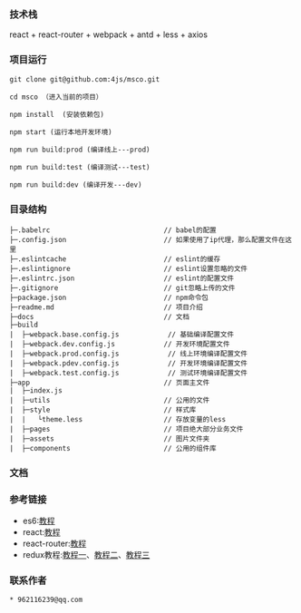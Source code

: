 ### 技术栈

 react + react-router + webpack + antd + less + axios

### 项目运行

```
git clone git@github.com:4js/msco.git

cd msco （进入当前的项目）

npm install  (安装依赖包)

npm start (运行本地开发环境)

npm run build:prod (编译线上---prod)

npm run build:test (编译测试---test)

npm run build:dev (编译开发---dev)

```


### 目录结构

```
├─.babelrc                            // babel的配置
├─.config.json                        // 如果使用了ip代理，那么配置文件在这里
├─.eslintcache                        // eslint的缓存
├─.eslintignore                       // eslint设置忽略的文件
├─.eslintrc.json                      // eslint的配置文件
├─.gitignore                          // git忽略上传的文件
├─package.json                        // npm命令包
├─readme.md                           // 项目介绍
├─docs                                // 文档
├─build
|  ├─webpack.base.config.js            // 基础编译配置文件
|  ├─webpack.dev.config.js            // 开发环境配置文件
|  ├─webpack.prod.config.js            // 线上环境编译配置文件
|  ├─webpack.pdev.config.js            // 开发环境编译配置文件
|  ├─webpack.test.config.js            // 测试环境编译配置文件
├─app                                 // 页面主文件
|  ├─index.js
|  ├─utils                            // 公用的文件
|  ├─style                            // 样式库
|  |   └theme.less                    // 存放变量的less
|  ├─pages                            // 项目绝大部分业务文件
|  ├─assets                           // 图片文件夹
|  ├─components                       // 公用的组件库 
```

### 文档

### 参考链接

+ es6:[教程](http://es6.ruanyifeng.com/)
+ react:[教程](https://reactjs.org/)
+ react-router:[教程](https://reacttraining.com/react-router/web/guides/philosophy)
+ redux教程:[教程一](http://www.ruanyifeng.com/blog/2016/09/redux_tutorial_part_one_basic_usages.html)、[教程二](http://www.ruanyifeng.com/blog/2016/09/redux_tutorial_part_two_async_operations.html)、[教程三](http://www.ruanyifeng.com/blog/2016/09/redux_tutorial_part_three_react-redux.html)

### 联系作者

    * 962116239@qq.com